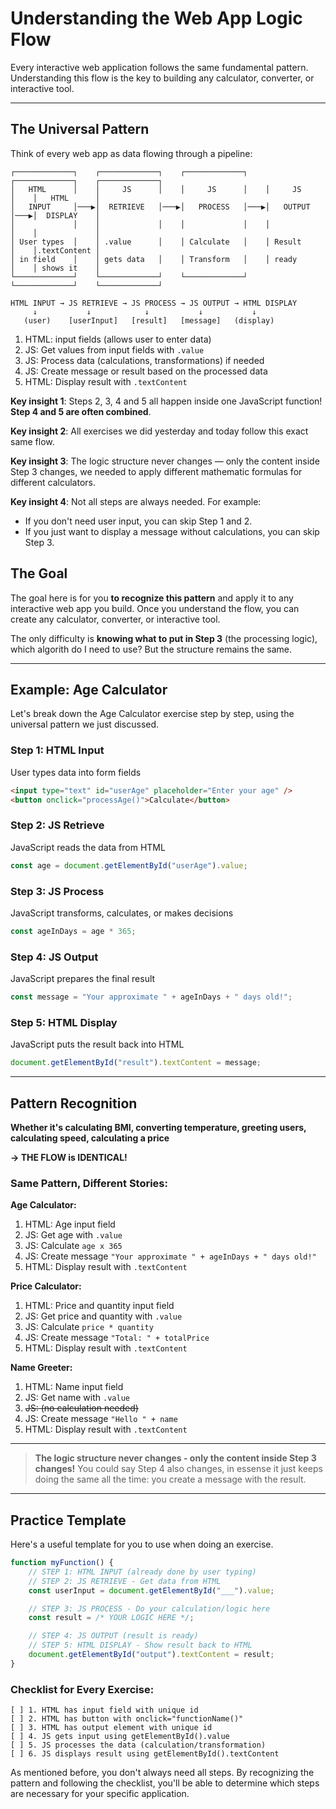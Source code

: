# Understanding the Web App Logic Flow

Every interactive web application follows the same fundamental pattern. Understanding this flow is the key to building any calculator, converter, or interactive tool.

---

## The Universal Pattern

Think of every web app as data flowing through a pipeline:

```
┌─────────────┐    ┌─────────────┐    ┌─────────────┐    ┌─────────────┐    ┌─────────────┐
│   HTML      │    │     JS      │    │     JS      │    │     JS      │    │   HTML      │
│   INPUT     │───▶│  RETRIEVE   │───▶│   PROCESS   │───▶│   OUTPUT    │───▶│  DISPLAY    │
│             │    │             │    │             │    │             │    │             │
│ User types  │    │ .value      │    │ Calculate   │    │ Result      │    │.textContent │
│ in field    │    │ gets data   │    │ Transform   │    │ ready       │    │ shows it    │
└─────────────┘    └─────────────┘    └─────────────┘    └─────────────┘    └─────────────┘
```

```
HTML INPUT → JS RETRIEVE → JS PROCESS → JS OUTPUT → HTML DISPLAY
     ↓           ↓            ↓           ↓           ↓
   (user)    [userInput]   [result]   [message]   (display)
```

1. HTML: input fields (allows user to enter data)
2. JS: Get values from input fields with `.value`
3. JS: Process data (calculations, transformations) if needed
4. JS: Create message or result based on the processed data
5. HTML: Display result with `.textContent`

**Key insight 1**: Steps 2, 3, 4 and 5 all happen inside one JavaScript function! **Step 4 and 5 are often combined**.

**Key insight 2**: All exercises we did yesterday and today follow this exact same flow.

**Key insight 3**: The logic structure never changes — only the content inside Step 3 changes, we needed to apply different mathematic formulas for different calculators.

**Key insight 4**: Not all steps are always needed. For example:

-   If you don't need user input, you can skip Step 1 and 2.
-   If you just want to display a message without calculations, you can skip Step 3.

## The Goal

The goal here is for you **to recognize this pattern** and apply it to any interactive web app you build. Once you understand the flow, you can create any calculator, converter, or interactive tool.

The only difficulty is **knowing what to put in Step 3** (the processing logic), which algorith do I need to use? But the structure remains the same.

---

## Example: Age Calculator

Let's break down the Age Calculator exercise step by step, using the universal pattern we just discussed.

### **Step 1: HTML Input**

User types data into form fields

```html
<input type="text" id="userAge" placeholder="Enter your age" />
<button onclick="processAge()">Calculate</button>
```

### **Step 2: JS Retrieve**

JavaScript reads the data from HTML

```js
const age = document.getElementById("userAge").value;
```

### **Step 3: JS Process**

JavaScript transforms, calculates, or makes decisions

```js
const ageInDays = age * 365;
```

### **Step 4: JS Output**

JavaScript prepares the final result

```js
const message = "Your approximate " + ageInDays + " days old!";
```

### **Step 5: HTML Display**

JavaScript puts the result back into HTML

```js
document.getElementById("result").textContent = message;
```

---

## Pattern Recognition

**Whether it's calculating BMI, converting temperature, greeting users, calculating speed, calculating a price**

**→ THE FLOW is IDENTICAL!**

### Same Pattern, Different Stories:

**Age Calculator:**

1. HTML: Age input field
2. JS: Get age with `.value`
3. JS: Calculate `age x 365`
4. JS: Create message `"Your approximate " + ageInDays + " days old!"`
5. HTML: Display result with `.textContent`

**Price Calculator:**

1. HTML: Price and quantity input field
2. JS: Get price and quantity with `.value`
3. JS: Calculate `price * quantity`
4. JS: Create message `"Total: " + totalPrice`
5. HTML: Display result with `.textContent`

**Name Greeter:**

1. HTML: Name input field
2. JS: Get name with `.value`
3. <s>JS: (no calculation needed)</s>
4. JS: Create message `"Hello " + name`
5. HTML: Display result with `.textContent`

---

> **The logic structure never changes - only the content inside Step 3 changes!** You could say Step 4 also changes, in essense it just keeps doing the same all the time: you create a message with the result.

---

## Practice Template

Here's a useful template for you to use when doing an exercise.

```js
function myFunction() {
    // STEP 1: HTML INPUT (already done by user typing)
    // STEP 2: JS RETRIEVE - Get data from HTML
    const userInput = document.getElementById("___").value;

    // STEP 3: JS PROCESS - Do your calculation/logic here
    const result = /* YOUR LOGIC HERE */;

    // STEP 4: JS OUTPUT (result is ready)
    // STEP 5: HTML DISPLAY - Show result back to HTML
    document.getElementById("output").textContent = result;
}
```

### Checklist for Every Exercise:

```
[ ] 1. HTML has input field with unique id
[ ] 2. HTML has button with onclick="functionName()"
[ ] 3. HTML has output element with unique id
[ ] 4. JS gets input using getElementById().value
[ ] 5. JS processes the data (calculation/transformation)
[ ] 6. JS displays result using getElementById().textContent
```

As mentioned before, you don't always need all steps. By recognizing the pattern and following the checklist, you'll be able to determine which steps are necessary for your specific application.
